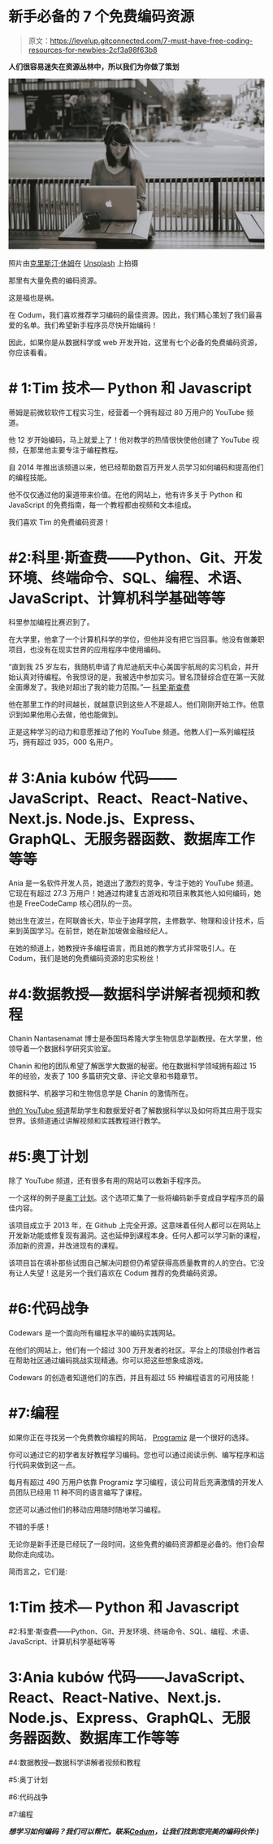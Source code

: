 # 新手必备的 7 个免费编码资源

> 原文：<https://levelup.gitconnected.com/7-must-have-free-coding-resources-for-newbies-2cf3a98f63b8>

**人们很容易迷失在资源丛林中，所以我们为你做了策划**

![](img/bf6429325c6a8cee5e86024fa4e3929e.png)

照片由[克里斯汀·休姆](https://unsplash.com/@christinhumephoto?utm_source=unsplash&utm_medium=referral&utm_content=creditCopyText)在 [Unsplash](https://unsplash.com/s/photos/woman-on-a-beach?utm_source=unsplash&utm_medium=referral&utm_content=creditCopyText) 上拍摄

那里有大量免费的编码资源。

这是福也是祸。

在 Codum，我们喜欢推荐学习编码的最佳资源。因此，我们精心策划了我们最喜爱的名单。我们希望新手程序员尽快开始编码！

因此，如果你是从数据科学或 web 开发开始，这里有七个必备的免费编码资源，你应该看看。

# # 1:Tim 技术— Python 和 Javascript

蒂姆是前微软软件工程实习生，经营着一个拥有超过 80 万用户的 YouTube 频道。

他 12 岁开始编码，马上就爱上了！他对教学的热情很快使他创建了 YouTube 视频，在那里他主要专注于编程教程。

自 2014 年推出该频道以来，他已经帮助数百万开发人员学习如何编码和提高他们的编程技能。

他不仅仅通过他的渠道带来价值。在他的网站上，他有许多关于 Python 和 JavaScript 的免费指南，每一个教程都由视频和文本组成。

我们喜欢 Tim 的免费编码资源！

# #2:科里·斯查费——Python、Git、开发环境、终端命令、SQL、编程、术语、JavaScript、计算机科学基础等等

科里参加编程比赛迟到了。

在大学里，他拿了一个计算机科学的学位，但他并没有把它当回事。他没有做兼职项目，也没有在现实世界的应用程序中使用编码。

“直到我 25 岁左右，我随机申请了肯尼迪航天中心美国宇航局的实习机会，并开始认真对待编程。令我惊讶的是，我被选中参加实习。冒名顶替综合症在第一天就全面爆发了。我绝对超出了我的能力范围。”— [科里·斯查费](https://realpython.com/interview-corey-schafer/)

他在那里工作的时间越长，就越意识到这些人不是超人。他们刚刚开始工作。他意识到如果他用心去做，他也能做到。

正是这种学习的动力和意愿推动了他的 YouTube 频道。他教人们一系列编程技巧，拥有超过 935，000 名用户。

# # 3:Ania kubów 代码——JavaScript、React、React-Native、Next.js. Node.js、Express、GraphQL、无服务器函数、数据库工作等等

Ania 是一名软件开发人员，她退出了激烈的竞争，专注于她的 YouTube 频道。它现在有超过 27.3 万用户！她通过构建复古游戏和项目来教其他人如何编码，她也是 FreeCodeCamp 核心团队的一员。

她出生在波兰，在阿联酋长大，毕业于迪拜学院，主修数学、物理和设计技术，后来到英国学习。在前世，她在新加坡做金融经纪人。

在她的频道上，她教授许多编程语言，而且她的教学方式非常吸引人。在 Codum，我们是她的免费编码资源的忠实粉丝！

# #4:数据教授—数据科学讲解者视频和教程

Chanin Nantasenamat 博士是泰国玛希隆大学生物信息学副教授。在大学里，他领导着一个数据科学研究实验室。

Chanin 和他的团队希望了解医学大数据的秘密。他在数据科学领域拥有超过 15 年的经验，发表了 100 多篇研究文章、评论文章和书籍章节。

数据科学、机器学习和生物信息学是 Chanin 的激情所在。

[他的 YouTube 频道](https://www.youtube.com/c/DataProfessor/featured)帮助学生和数据爱好者了解数据科学以及如何将其应用于现实世界。该频道通过讲解视频和实践教程进行教学。

# #5:奥丁计划

除了 YouTube 频道，还有很多有用的网站可以教新手程序员。

一个这样的例子是[奥丁计划](https://www.theodinproject.com/paths/foundations/courses/foundations)。这个选项汇集了一些将编码新手变成自学程序员的最佳内容。

该项目成立于 2013 年，在 Github 上完全开源。这意味着任何人都可以在网站上开发新功能或修复现有漏洞。这也延伸到课程本身。任何人都可以学习新的课程，添加新的资源，并改进现有的课程。

该项目旨在填补那些试图自己解决问题但仍希望获得高质量教育的人的空白。它没有让人失望！这是另一个我们喜欢在 Codum 推荐的免费编码资源。

# #6:代码战争

Codewars 是一个面向所有编程水平的编码实践网站。

在他们的网站上，他们有一个超过 300 万开发者的社区。平台上的顶级创作者旨在帮助社区通过编码挑战实现精通。你可以把这些想象成游戏。

Codewars 的创造者知道他们的东西，并且有超过 55 种编程语言的可用技能！

# #7:编程

如果你正在寻找另一个免费教你编程的网站， [Programiz](https://www.programiz.com/) 是一个很好的选择。

你可以通过它的初学者友好教程学习编码。您也可以通过阅读示例、编写程序和运行代码来做到这一点。

每月有超过 490 万用户依靠 Programiz 学习编程，该公司背后充满激情的开发人员团队已经用 11 种不同的语言编写了课程。

您还可以通过他们的移动应用随时随地学习编程。

不错的手感！

无论你是新手还是已经玩了一段时间，这些免费的编码资源都是必备的。他们会帮助你走向成功。

简而言之，它们是:

# 1:Tim 技术— Python 和 Javascript

#2:科里·斯查费——Python、Git、开发环境、终端命令、SQL、编程、术语、JavaScript、计算机科学基础等等

# 3:Ania kubów 代码——JavaScript、React、React-Native、Next.js. Node.js、Express、GraphQL、无服务器函数、数据库工作等等

#4:数据教授—数据科学讲解者视频和教程

#5:奥丁计划

#6:代码战争

#7:编程

***想学习如何编码？我们可以帮忙。联系***[***Codum***](https://www.codum.cc/contact-us)***，让我们找到您完美的编码伙伴:)***